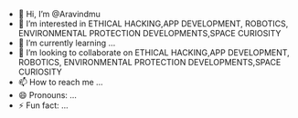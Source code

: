 - 👋 Hi, I’m @Aravindmu
- 👀 I’m interested in ETHICAL HACKING,APP DEVELOPMENT, ROBOTICS, ENVIRONMENTAL PROTECTION DEVELOPMENTS,SPACE CURIOSITY
- 🌱 I’m currently learning ...
- 💞️ I’m looking to collaborate on ETHICAL HACKING,APP DEVELOPMENT, ROBOTICS, ENVIRONMENTAL PROTECTION DEVELOPMENTS,SPACE CURIOSITY
- 📫 How to reach me ...
- 😄 Pronouns: ...
- ⚡ Fun fact: ...

<!---
Aravindmu/Aravindmu is a ✨ special ✨ repository because its `README.md` (this file) appears on your GitHub profile.
You can click the Preview link to take a look at your changes.
--->
